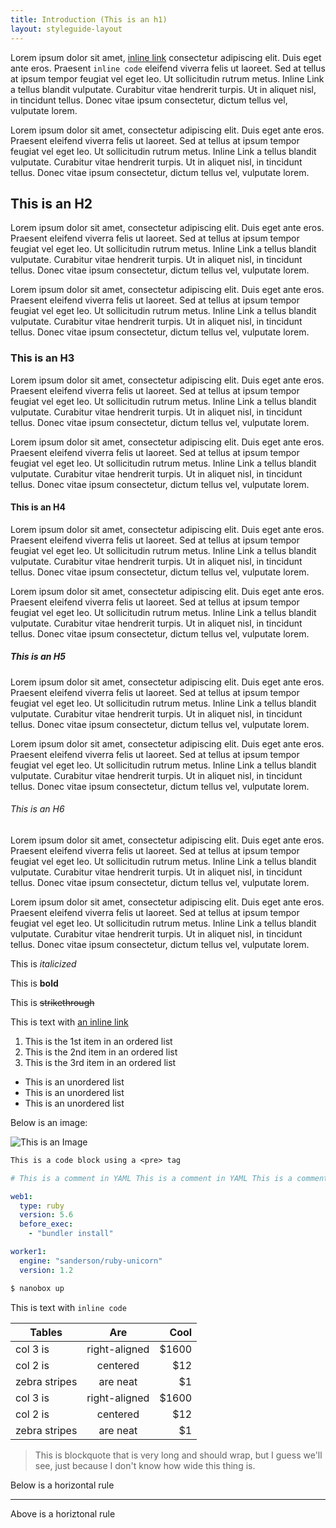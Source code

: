 ```yaml
---
title: Introduction (This is an h1)
layout: styleguide-layout
---
```


Lorem ipsum dolor sit amet, [inline link](http://nanobox.io) consectetur adipiscing elit. Duis eget ante eros. Praesent `inline code` eleifend viverra felis ut laoreet. Sed at tellus at ipsum tempor feugiat vel eget leo. Ut sollicitudin rutrum metus. Inline Link a tellus blandit vulputate. Curabitur vitae hendrerit turpis. Ut in aliquet nisl, in tincidunt tellus. Donec vitae ipsum consectetur, dictum tellus vel, vulputate lorem.

Lorem ipsum dolor sit amet, consectetur adipiscing elit. Duis eget ante eros. Praesent eleifend viverra felis ut laoreet. Sed at tellus at ipsum tempor feugiat vel eget leo. Ut sollicitudin rutrum metus. Inline Link a tellus blandit vulputate. Curabitur vitae hendrerit turpis. Ut in aliquet nisl, in tincidunt tellus. Donec vitae ipsum consectetur, dictum tellus vel, vulputate lorem.

<h2 id="h2">This is an H2</h2>
Lorem ipsum dolor sit amet, consectetur adipiscing elit. Duis eget ante eros. Praesent eleifend viverra felis ut laoreet. Sed at tellus at ipsum tempor feugiat vel eget leo. Ut sollicitudin rutrum metus. Inline Link a tellus blandit vulputate. Curabitur vitae hendrerit turpis. Ut in aliquet nisl, in tincidunt tellus. Donec vitae ipsum consectetur, dictum tellus vel, vulputate lorem.

Lorem ipsum dolor sit amet, consectetur adipiscing elit. Duis eget ante eros. Praesent eleifend viverra felis ut laoreet. Sed at tellus at ipsum tempor feugiat vel eget leo. Ut sollicitudin rutrum metus. Inline Link a tellus blandit vulputate. Curabitur vitae hendrerit turpis. Ut in aliquet nisl, in tincidunt tellus. Donec vitae ipsum consectetur, dictum tellus vel, vulputate lorem.

### This is an H3
Lorem ipsum dolor sit amet, consectetur adipiscing elit. Duis eget ante eros. Praesent eleifend viverra felis ut laoreet. Sed at tellus at ipsum tempor feugiat vel eget leo. Ut sollicitudin rutrum metus. Inline Link a tellus blandit vulputate. Curabitur vitae hendrerit turpis. Ut in aliquet nisl, in tincidunt tellus. Donec vitae ipsum consectetur, dictum tellus vel, vulputate lorem.

Lorem ipsum dolor sit amet, consectetur adipiscing elit. Duis eget ante eros. Praesent eleifend viverra felis ut laoreet. Sed at tellus at ipsum tempor feugiat vel eget leo. Ut sollicitudin rutrum metus. Inline Link a tellus blandit vulputate. Curabitur vitae hendrerit turpis. Ut in aliquet nisl, in tincidunt tellus. Donec vitae ipsum consectetur, dictum tellus vel, vulputate lorem.

#### This is an H4
Lorem ipsum dolor sit amet, consectetur adipiscing elit. Duis eget ante eros. Praesent eleifend viverra felis ut laoreet. Sed at tellus at ipsum tempor feugiat vel eget leo. Ut sollicitudin rutrum metus. Inline Link a tellus blandit vulputate. Curabitur vitae hendrerit turpis. Ut in aliquet nisl, in tincidunt tellus. Donec vitae ipsum consectetur, dictum tellus vel, vulputate lorem.

Lorem ipsum dolor sit amet, consectetur adipiscing elit. Duis eget ante eros. Praesent eleifend viverra felis ut laoreet. Sed at tellus at ipsum tempor feugiat vel eget leo. Ut sollicitudin rutrum metus. Inline Link a tellus blandit vulputate. Curabitur vitae hendrerit turpis. Ut in aliquet nisl, in tincidunt tellus. Donec vitae ipsum consectetur, dictum tellus vel, vulputate lorem.

##### This is an H5
Lorem ipsum dolor sit amet, consectetur adipiscing elit. Duis eget ante eros. Praesent eleifend viverra felis ut laoreet. Sed at tellus at ipsum tempor feugiat vel eget leo. Ut sollicitudin rutrum metus. Inline Link a tellus blandit vulputate. Curabitur vitae hendrerit turpis. Ut in aliquet nisl, in tincidunt tellus. Donec vitae ipsum consectetur, dictum tellus vel, vulputate lorem.

Lorem ipsum dolor sit amet, consectetur adipiscing elit. Duis eget ante eros. Praesent eleifend viverra felis ut laoreet. Sed at tellus at ipsum tempor feugiat vel eget leo. Ut sollicitudin rutrum metus. Inline Link a tellus blandit vulputate. Curabitur vitae hendrerit turpis. Ut in aliquet nisl, in tincidunt tellus. Donec vitae ipsum consectetur, dictum tellus vel, vulputate lorem.

###### This is an H6
Lorem ipsum dolor sit amet, consectetur adipiscing elit. Duis eget ante eros. Praesent eleifend viverra felis ut laoreet. Sed at tellus at ipsum tempor feugiat vel eget leo. Ut sollicitudin rutrum metus. Inline Link a tellus blandit vulputate. Curabitur vitae hendrerit turpis. Ut in aliquet nisl, in tincidunt tellus. Donec vitae ipsum consectetur, dictum tellus vel, vulputate lorem.

Lorem ipsum dolor sit amet, consectetur adipiscing elit. Duis eget ante eros. Praesent eleifend viverra felis ut laoreet. Sed at tellus at ipsum tempor feugiat vel eget leo. Ut sollicitudin rutrum metus. Inline Link a tellus blandit vulputate. Curabitur vitae hendrerit turpis. Ut in aliquet nisl, in tincidunt tellus. Donec vitae ipsum consectetur, dictum tellus vel, vulputate lorem.

This is *italicized*

This is **bold**

This is ~~strikethrough~~

This is text with [an inline link](https://nanobox.io)

1. This is the 1st item in an ordered list
2. This is the 2nd item in an ordered list
3. This is the 3rd item in an ordered list


* This is an unordered list
* This is an unordered list
* This is an unordered list

Below is an image:

![This is an Image](https://trello-attachments.s3.amazonaws.com/554b82df5e12ddf95313a8fe/381x198/e61e0a3ff391c11f24f10dfc8f88e770/upload_2015-05-07_at_9.26.24_am.png "This is an image")

```txt
This is a code block using a <pre> tag
```

```yaml
# This is a comment in YAML This is a comment in YAML This is a comment in YAML This is a comment in YAML This is a comment in YAML

web1:
  type: ruby
  version: 5.6
  before_exec:
    - "bundler install"

worker1:
  engine: "sanderson/ruby-unicorn"
  version: 1.2
```

```bash
$ nanobox up
```


This is text with `inline code`

| Tables        | Are           | Cool  |
| ------------- |:-------------:| -----:|
| col 3 is      | right-aligned | $1600 |
| col 2 is      | centered      |   $12 |
| zebra stripes | are neat      |    $1 |
| col 3 is      | right-aligned | $1600 |
| col 2 is      | centered      |   $12 |
| zebra stripes | are neat      |    $1 |

> This is blockquote that is very long and should wrap, but I guess we'll see, just because I don't know how wide this thing is.

Below is a horizontal rule

---

Above is a horiztonal rule